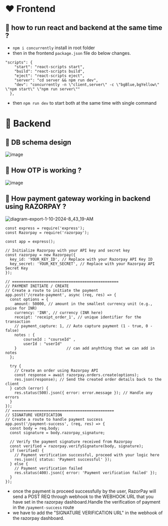 # ❤️ Frontend
## 💚 how to run react and backend at the same time ?

- `npm i concurrently` install in root folder
- then in the frontend `package.json` file do below changes.
```
"scripts": {
    "start": "react-scripts start",
    "build": "react-scripts build",
    "eject": "react-scripts eject",
    "server": "cd server && npm run dev",
    "dev": "concurrently -n \"client,server\" -c \"bgBlue,bgYellow\" \"npm start\" \"npm run server\""
  },
```
- then `npm run dev` to start both at the same time with single command

# 🩵 Backend

## 💚 DB schema design

![image](https://github.com/parthmern/StudyNotion/assets/125397720/732c64ab-9bcc-4484-9d49-35752d1f1c2e)


## 💛 How OTP is working ?
![image](https://github.com/parthmern/StudyNotion/assets/125397720/87c18432-4ab7-4cf4-a3d0-256e3bf3769d)

## 🩵 How payment gateway working in backend using RAZORPAY ?
![diagram-export-1-10-2024-8_43_19-AM](https://github.com/parthmern/StudyNotion/assets/125397720/3cdec2d2-f2a4-4504-b962-049ed2fcc567)


```
const express = require('express');
const Razorpay = require('razorpay');

const app = express();

// Initialize Razorpay with your API key and secret key
const razorpay = new Razorpay({
  key_id: 'YOUR_KEY_ID', // Replace with your Razorpay API Key ID
  key_secret: 'YOUR_KEY_SECRET', // Replace with your Razorpay API Secret Key
});

// ===============================================
// PAYMENT INITIATE / CREATE
// Create a route to initiate the payment
app.post('/create-payment', async (req, res) => {
  const options = {
    amount: 50000, // amount in the smallest currency unit (e.g., paise for INR)
    currency: 'INR', // currency (INR here)
    receipt: 'receipt_order_1', // unique identifier for the transaction
    // payment_capture: 1, // Auto capture payment (1 - true, 0 - false)
    notes : {
        courseId : "courseId" ,
        userId : "userId"
    }                      // can add anyhthing that we can add in notes
  };

  try {
    // Create an order using Razorpay API
    const response = await razorpay.orders.create(options);
    res.json(response); // Send the created order details back to the client
  } catch (error) {
    res.status(500).json({ error: error.message }); // Handle any errors
  }
});
// =============================================
// SIGNATURE VERIFICATION
// Create a route to handle payment success
app.post('/payment-success', (req, res) => {
  const body = req.body;
  const signature = body.razorpay_signature;

  // Verify the payment signature received from Razorpay
  const verified = razorpay.verifySignature(body, signature);
  if (verified) {
    // Payment verification successful, proceed with your logic here
    res.json({ status: 'Payment successful' });
  } else {
    // Payment verification failed
    res.status(400).json({ error: 'Payment verification failed' });
  }
});

```

- once the payment is proceed successfully by the user, RazorPay will send a POST REQ through webhook to the WEBHOOK URL that you have set in the razorpay dashboard.Handle the verification of payment in the `/payment-success` route
- we have to add the "SIGNATURE VERIFICATION URL" in the webhook of the razorpay dashboard. 
